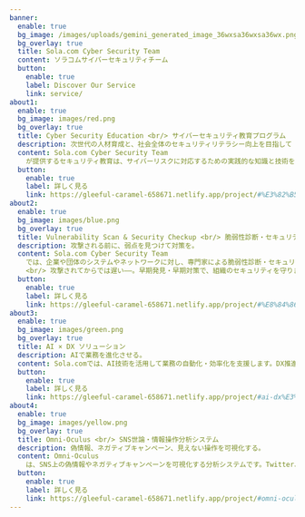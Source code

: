 ```yaml
---
banner:
  enable: true
  bg_image: /images/uploads/gemini_generated_image_36wxsa36wxsa36wx.png
  bg_overlay: true
  title: Sola.com Cyber Security Team
  content: ソラコムサイバーセキュリティチーム
  button:
    enable: true
    label: Discover Our Service
    link: service/
about1:
  enable: true
  bg_image: images/red.png
  bg_overlay: true
  title: Cyber Security Education <br/> サイバーセキュリティ教育プログラム
  description: 次世代の人材育成と、社会全体のセキュリティリテラシー向上を目指して
  content: Sola.com Cyber Security Team
    が提供するセキュリティ教育は、サイバーリスクに対応するための実践的な知識と技術を、多様な層に向けて提供するプログラム群です。法人向けのセキュリティ研修をはじめ、ホワイトハッカー育成、子ども向けIT講座、一般向けのITリテラシー向上講座など、目的や対象に応じて最適なカリキュラムを構築。現場で活躍する専門家が指導を行い、サイバー空間の防御力を社会全体で高めることを目指します。
  button:
    enable: true
    label: 詳しく見る
    link: https://gleeful-caramel-658671.netlify.app/project/#%E3%82%B5%E3%82%A4%E3%83%90%E3%83%BC%E3%82%BB%E3%82%AD%E3%83%A5%E3%83%AA%E3%83%86%E3%82%A3%E6%95%99%E8%82%B2%E3%83%97%E3%83%AD%E3%82%B0%E3%83%A9%E3%83%A0
about2:
  enable: true
  bg_image: images/blue.png
  bg_overlay: true
  title: Vulnerability Scan & Security Checkup <br/> 脆弱性診断・セキュリティチェックアップサービス
  description: 攻撃される前に、弱点を見つけて対策を。
  content: Sola.com Cyber Security Team
    では、企業や団体のシステムやネットワークに対し、専門家による脆弱性診断・セキュリティチェックアップを実施しています。診断は自社開発の診断ツールと人手による手動検査を組み合わせて行い、OSやWebアプリ、クラウド環境、IoT機器など、幅広い対象を網羅。結果はレポート形式で提出し、脆弱性ごとにリスクレベルや推奨対策を明示します。
    <br/> 攻撃されてからでは遅い——。早期発見・早期対策で、組織のセキュリティを守ります。
  button:
    enable: true
    label: 詳しく見る
    link: https://gleeful-caramel-658671.netlify.app/project/#%E8%84%86%E5%BC%B1%E6%80%A7%E8%A8%BA%E6%96%AD%E3%82%BB%E3%82%AD%E3%83%A5%E3%83%AA%E3%83%86%E3%82%A3%E3%83%81%E3%82%A7%E3%83%83%E3%82%AF%E3%82%A2%E3%83%83%E3%83%97%E3%82%B5%E3%83%BC%E3%83%93%E3%82%B9
about3:
  enable: true
  bg_image: images/green.png
  bg_overlay: true
  title: AI × DX ソリューション
  description: AIで業務を進化させる。
  content: Sola.comでは、AI技術を活用して業務の自動化・効率化を支援します。DX推進による生産性向上やコスト削減を実現し、ビジネスに新たな価値をもたらします。
  button:
    enable: true
    label: 詳しく見る
    link: https://gleeful-caramel-658671.netlify.app/project/#ai-dx%E3%82%BD%E3%83%AA%E3%83%A5%E3%83%BC%E3%82%B7%E3%83%A7%E3%83%B3
about4:
  enable: true
  bg_image: images/yellow.png
  bg_overlay: true
  title: Omni-Oculus <br/> SNS世論・情報操作分析システム
  description: 偽情報、ネガティブキャンペーン、見えない操作を可視化する。
  content: Omni-Oculus
    は、SNS上の偽情報やネガティブキャンペーンを可視化する分析システムです。Twitter、YouTube、Telegram、Yahooコメントなど複数のプラットフォームに対応し、AIによる感情分析やネットワークグラフを通じて、世論や情報操作の構造を明らかにします。選挙・政策・リスク管理など、社会の意思決定を支えるツールです。
  button:
    enable: true
    label: 詳しく見る
    link: https://gleeful-caramel-658671.netlify.app/project/#omni-oculus-sns%E4%B8%96%E8%AB%96%E6%83%85%E5%A0%B1%E6%93%8D%E4%BD%9C%E5%88%86%E6%9E%90%E3%82%B7%E3%82%B9%E3%83%86%E3%83%A0
---
```


